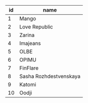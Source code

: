 | id | name |
| --- | --- |
| 1 | Mango |
| 2 | Love Republic |
| 3 | Zarina |
| 4 | Imajeans |
| 5 | OLBE |
| 6 | OPIMU |
| 7 | FinFlare |
| 8 | Sasha Rozhdestvenskaya |
| 9 | Katomi |
| 10 | Oodji |
